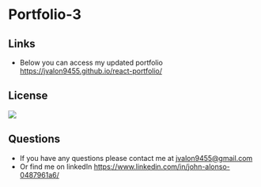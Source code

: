 # Portfolio-3

## Links
- Below you can access my updated portfolio
 https://jvalon9455.github.io/react-portfolio/
 
 ## License
 ![](https://img.shields.io/static/v1?label=MIT&message=GT-FT&color=critical)
 
 ## Questions
- If you have any questions please contact me at jvalon9455@gmail.com
- Or find me on linkedIn https://www.linkedin.com/in/john-alonso-0487961a6/

